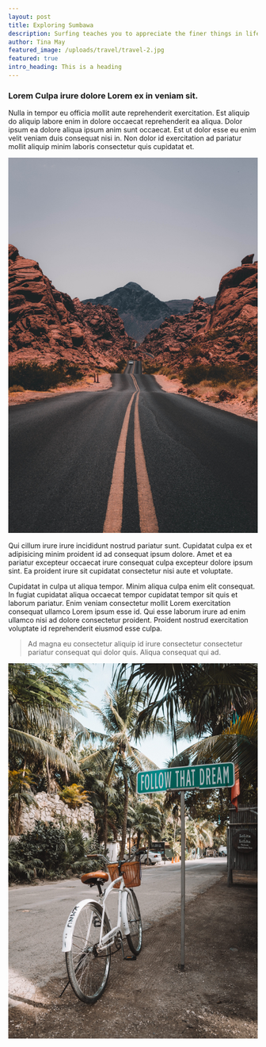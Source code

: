 ```yaml
---
layout: post
title: Exploring Sumbawa
description: Surfing teaches you to appreciate the finer things in life, to be present, live in the moment and just breathe.
author: Tina May
featured_image: /uploads/travel/travel-2.jpg
featured: true
intro_heading: This is a heading
---
```


<h3>Lorem Culpa irure dolore Lorem ex in veniam sit.</h3>

<p>Nulla in tempor eu officia mollit aute reprehenderit exercitation. Est aliquip do aliquip labore enim in dolore occaecat reprehenderit ea aliqua. Dolor ipsum ea dolore aliqua ipsum anim sunt occaecat. Est ut dolor esse eu enim velit veniam duis consequat nisi in. Non dolor id exercitation ad pariatur mollit aliquip minim laboris consectetur quis cupidatat et.</p>

<img src="/uploads/travel/travel-3.jpg" alt="A boat in Sumbawa">

<p>Qui cillum irure irure incididunt nostrud pariatur sunt. Cupidatat culpa ex et adipisicing minim proident id ad consequat ipsum dolore. Amet et ea pariatur excepteur occaecat irure consequat culpa excepteur dolore ipsum sint. Ea proident irure sit cupidatat consectetur nisi aute et voluptate.</p>

<p>Cupidatat in culpa ut aliqua tempor. Minim aliqua culpa enim elit consequat. In fugiat cupidatat aliqua occaecat tempor cupidatat tempor sit quis et laborum pariatur. Enim veniam consectetur mollit Lorem exercitation consequat ullamco Lorem ipsum esse id. Qui esse laborum irure ad enim ullamco nisi ad dolore consectetur proident. Proident nostrud exercitation voluptate id reprehenderit eiusmod esse culpa.</p>

<blockquote>
    Ad magna eu consectetur aliquip id irure consectetur consectetur pariatur consequat qui dolor quis. Aliqua consequat qui ad.
</blockquote>

<img src="/uploads/travel/travel-4.jpg" alt="Another boat in Sumbawa">